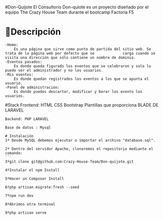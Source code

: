 #Don-Quijote
El Consultorio Don-quiote es un proyecto diseñado por el equipo The Crazy House Team durante el bootcamp Factoria F5

 # 🚀Descripción
    
    -Home: 
        Es una página que sirve como punto de partida del sitio web. Se trata de la página web por defecto que se             carga cuando se visita una dirección que sólo contiene un nombre de dominio.
    -Eventos pasados:
        Es donde queda figurado los eventos que se celebraron y solo lo puede ver el administrador y no los usuarios. 
    -Mis eventos:
        Es donde quedan registrados los eventos a los que se apunta el usuario.
    -Panel de administración:
        Es donde puedes descartar, modificar y borar los evento los usuarios.
        
   #Stack
    Frontend: HTML CSS Bootstrap Plantillas que proporciona BLADE DE LARAVEL

    Backend: PHP LARAVEL

    Base de datos : Mysql
    
    # Instalación
    1º Desde MySQL debemos ejecutar o importar el archivo "database.sql".

    2º Dentro del servidor Apache, clonaremos el repositorio mediante el comando:
    ```
    3ºgit clone git@github.com:Crazy-House-Team/Don-quijote.git
    
    4ºInstalar el npm Install
    
    5ºHacer un Composer Install
    
    6ºphp artisan migrate:fresh --seed
    
    7ºnpm run dev
    
    8ºAbrimos otra terminal
    
    9ºphp artisan serve
    
   
